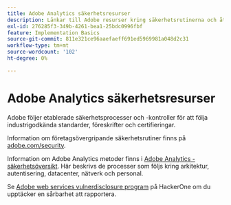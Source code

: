 ```yaml
---
title: Adobe Analytics säkerhetsresurser
description: Länkar till Adobe resurser kring säkerhetsrutinerna och återhämtningsplanerna.
exl-id: 276285f3-349b-4261-bea1-25bdc0996fbf
feature: Implementation Basics
source-git-commit: 811e321ce96aaefaeff691ed5969981a048d2c31
workflow-type: tm+mt
source-wordcount: '102'
ht-degree: 0%

---
```


# Adobe Analytics säkerhetsresurser

Adobe följer etablerade säkerhetsprocesser och -kontroller för att följa industrigodkända standarder, föreskrifter och certifieringar.

Information om företagsövergripande säkerhetsrutiner finns på [adobe.com/security](https://adobe.com/security.html).

Information om Adobe Analytics metoder finns i [Adobe Analytics - säkerhetsöversikt](https://www.adobe.com/content/dam/acom/en/security/pdfs/ADB-AnalyticsSecurity-WP.pdf). Här beskrivs de processer som följs kring arkitektur, autentisering, datacenter, nätverk och personal.

Se [Adobe web services vulnerdisclosure program](https://hackerone.com/adobe) på HackerOne om du upptäcker en sårbarhet att rapportera.
